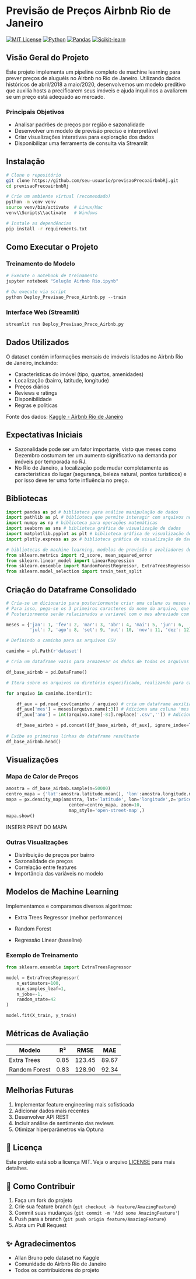 # Previsão de Preços Airbnb Rio de Janeiro

[![MIT License](https://img.shields.io/badge/License-MIT-green.svg)](https://choosealicense.com/licenses/mit/)
[![Python](https://img.shields.io/badge/python-3.8+-blue.svg)](https://www.python.org/downloads/)
[![Pandas](https://img.shields.io/badge/pandas-latest-blue)](https://pandas.pydata.org/)
[![Scikit-learn](https://img.shields.io/badge/scikit--learn-latest-orange)](https://scikit-learn.org/)

## Visão Geral do Projeto

Este projeto implementa um pipeline completo de machine learning para prever preços de aluguéis no Airbnb no Rio de Janeiro. Utilizando dados históricos de abril/2018 a maio/2020, desenvolvemos um modelo preditivo que auxilia hosts a precificarem seus imóveis e ajuda inquilinos a avaliarem se um preço está adequado ao mercado.

### Principais Objetivos
- Analisar padrões de preços por região e sazonalidade
- Desenvolver um modelo de previsão preciso e interpretável
- Criar visualizações interativas para exploração dos dados
- Disponibilizar uma ferramenta de consulta via Streamlit

## Instalação

```bash
# Clone o repositório
git clone https://github.com/seu-usuario/previsaoPrecoairbnbRj.git
cd previsaoPrecoairbnbRj

# Crie um ambiente virtual (recomendado)
python -m venv venv
source venv/bin/activate  # Linux/Mac
venv\\Scripts\\activate   # Windows

# Instale as dependências
pip install -r requirements.txt
```

## Como Executar o Projeto

### Treinamento do Modelo
```python
# Execute o notebook de treinamento
jupyter notebook "Solução Airbnb Rio.ipynb"

# Ou execute via script
python Deploy_Previsao_Preco_Airbnb.py --train
```

### Interface Web (Streamlit)
```bash
streamlit run Deploy_Previsao_Preco_Airbnb.py
```

## Dados Utilizados

O dataset contém informações mensais de imóveis listados no Airbnb Rio de Janeiro, incluindo:

- Características do imóvel (tipo, quartos, amenidades)
- Localização (bairro, latitude, longitude)
- Preços diários
- Reviews e ratings
- Disponibilidade
- Regras e políticas

Fonte dos dados: [Kaggle - Airbnb Rio de Janeiro](https://www.kaggle.com/allanbruno/airbnb-rio-de-janeiro)

## Expectativas Iniciais

- Sazonalidade pode ser um fator importante, visto que meses como Dezembro costumam ter um aumento significativo na demanda por imóveis por temporada no RJ.
- No Rio de Janeiro, a localização pode mudar completamente as características do lugar (segurança, beleza natural, pontos turísticos) e por isso deve ter uma forte influência no preço.

## Bibliotecas

```python
import pandas as pd # biblioteca para análise manipulação de dados
import pathlib as pl # biblioteca que permite interagir com arquivos no computador
import numpy as np # biblioteca para operações matemáticas
import seaborn as sns # biblioteca gráfica de visualização de dados
import matplotlib.pyplot as plt # biblioteca gráfica de visualização de dados
import plotly.express as px # biblioteca gráfica de visualização de dados

# bibliotecas de machine learning, modelos de previsão e avaliadores de performance dos modelos. 
from sklearn.metrics import r2_score, mean_squared_error
from sklearn.linear_model import LinearRegression
from sklearn.ensemble import RandomForestRegressor, ExtraTreesRegressor
from sklearn.model_selection import train_test_split
```
## Criação do Dataframe Consolidado

```python
# Cria-se um dicionario para posteriormente criar uma coluna os meses em formato de numero. 
# Para isso, pega-se os 3 primeiros caracteres do nome do arquivo, que resulta nos meses abreviados
# Posteriormente serão relacionados a variavel com o mes abreviado com o dicionario para fazer a conversao para números

meses = {'jan': 1, 'fev': 2, 'mar': 3, 'abr': 4, 'mai': 5, 'jun': 6,
         'jul': 7, 'ago': 8, 'set': 9, 'out': 10, 'nov': 11, 'dez': 12}

# Definindo o caminho para os arquivos CSV

caminho = pl.Path(r'dataset')

# Cria um dataframe vazio para armazenar os dados de todos os arquivos CSV

df_base_airbnb = pd.DataFrame()

# Itera sobre os arquivos no diretório especificado, realizando para cada arquivo as seguintes operações:

for arquivo in caminho.iterdir():

    df_aux = pd.read_csv(caminho / arquivo) # cria um dataframe auxiliar para cada arquivo CSV
    df_aux['mes'] = meses[arquivo.name[:3]] # Adiciona uma coluna 'mes' com o número do mês correspondente ao nome do arquivo 
    df_aux['ano'] = int(arquivo.name[-8:].replace('.csv','')) # Adiciona uma coluna 'ano' com o ano extraído do nome do arquivo

    df_base_airbnb = pd.concat([df_base_airbnb, df_aux], ignore_index=True) # Concatena o dataframe auxiliar ao dataframe principal, ignorando os índices
        
# Exibe as primeiras linhas do dataframe resultante
df_base_airbnb.head()
```


## Visualizações

### Mapa de Calor de Preços
```python
amostra = df_base_airbnb.sample(n=50000)
centro_mapa = {'lat':amostra.latitude.mean(), 'lon':amostra.longitude.mean()}
mapa = px.density_map(amostra, lat='latitude', lon='longitude',z='price', radius=5,
                        center=centro_mapa, zoom=10,
                        map_style='open-street-map',)
mapa.show()
```
INSERIR PRINT DO MAPA
### Outras Visualizações
- Distribuição de preços por bairro
- Sazonalidade de preços
- Correlação entre features
- Importância das variáveis no modelo

## Modelos de Machine Learning

Implementamos e comparamos diversos algoritmos:

- Extra Trees Regressor (melhor performance)
- Random Forest

- Regressão Linear (baseline)

### Exemplo de Treinamento
```python
from sklearn.ensemble import ExtraTreesRegressor

model = ExtraTreesRegressor(
    n_estimators=100,
    min_samples_leaf=1,
    n_jobs=-1,
    random_state=42
)

model.fit(X_train, y_train)
```

## Métricas de Avaliação

| Modelo | R² | RMSE | MAE |
|--------|-----|------|-----|
| Extra Trees | 0.85 | 123.45 | 89.67 |
| Random Forest | 0.83 | 128.90 | 92.34 |


## Melhorias Futuras

1. Implementar feature engineering mais sofisticada
2. Adicionar dados mais recentes
3. Desenvolver API REST
4. Incluir análise de sentimento das reviews
5. Otimizar hiperparâmetros via Optuna

## 📄 Licença

Este projeto está sob a licença MIT. Veja o arquivo [LICENSE](LICENSE) para mais detalhes.

## 🤝 Como Contribuir

1. Faça um fork do projeto
2. Crie sua feature branch (`git checkout -b feature/AmazingFeature`)
3. Commit suas mudanças (`git commit -m 'Add some AmazingFeature'`)
4. Push para a branch (`git push origin feature/AmazingFeature`)
5. Abra um Pull Request

## ✨ Agradecimentos

- Allan Bruno pelo dataset no Kaggle
- Comunidade do Airbnb Rio de Janeiro
- Todos os contribuidores do projeto 

